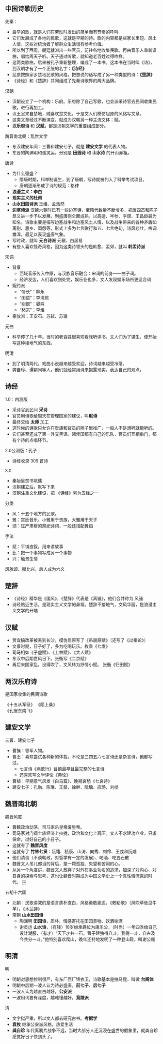 
## 中国诗歌历史

先秦：
- 最早的歌，就是人们在劳动时发出的简单而有节奏的呼叫
- 它们发展成了各地的民歌，这就是早期的诗。歌的内容都是些家长里短、风土人情，这些对统治者了解群众生活很有参考价值。
- 所以到了西周，朝廷就派出一些官员，前往各地收集民歌。再由音乐人重新谱曲，唱给周天子听。天子通过听歌，就知道老百姓过得咋样。
- 这两类歌曲，后来被孔子重新整理，编成了一本书。这本书在当时叫《诗》，到汉朝才有了一个正统的名字：**《诗经》**
- 屈原按照家乡楚地民歌的风格，把想说的话写成了另一种类型的诗：**《楚辞》**
- 《诗经》和《楚辞》共同组成了先秦诗歌界的两大品牌。


汉朝
- 汉朝设立了一个机构：乐府。乐府除了自己写歌，也会派采诗官去民间收集民歌，进行再加工。
- 汉王室来自楚地，贼喜欢楚文化。于是文人们模仿屈原的风格写文章。
- 这类文章经过不断演变，就成为汉朝另一种主流文体：赋。
- **汉乐府诗** 和 **汉赋**，都是汉朝文学的重要组成部分。


魏晋南北朝：乱世文学
- 东汉建安年间：三曹和建安七子，就是 **建安文学** 的代表人物。
- 东晋的陶渊明和谢灵运，分别是 **田园诗** 和 **山水诗** 的开山鼻祖。


唐诗
- 为什么强盛？
    - 隋唐时期，科举制诞生，到了唐朝，写诗就被列入了科举考试项目。
    - 唐朝逐渐形成了诗的规范：格律
- **浪漫主义：李白**
- **现实主义的杜甫**
- **山水田园诗派** 王维、孟浩然
- **边塞诗派** 汉魏六朝时已有一些边塞诗，至隋代数量不断增多，初唐四杰和陈子昂又进一步予以发展，到盛唐则全面成熟。以高适、岑参、李颀、王昌龄最为知名。诗歌主要是描写边塞战争和边塞风土人情，以及战争带来的各种矛盾如离别、思乡、闺怨等，形式上多为七言歌行和五、七言绝句，诗风悲壮，格调雄浑，最足以表现盛唐气象。
- 写时政，就叫 **元白诗派** 元稹、白居易
- 有些人喜欢怪奇风格，因为这类诗领头的是韩愈、孟郊，就叫 **韩孟诗派**


宋词
- 背景
    - 西域音乐传入中原，与汉族音乐融合：宋词的前身——曲子词。
    - 经济发达，人们喜欢到处完，娱乐业也多，文人发现娱乐场所更适合词
- 婉约派
    - “情长”：柳永
    - “闺语”：李清照
    - “别恨”：晏殊
    - “愁宗”：李煜
- 豪放派：王安石、苏轼、苏辙


元曲
- 科举停了几十年。当时的老百姓很喜欢看戏听评书，文人们为了谋生，便开始写这种接地气的东西。

明清
- 到了明清两代，戏曲小说越来越受欢迎，诗词越来越受冷落。
- 龚自珍、谭嗣同等人，他们就经常用诗来揭露现实，表达自己的观点。


## 诗经

1.0：内测版
- 采诗官到民间 **采诗**
- 官员用诗歌给周天在管理国家的建议，叫**献诗**
- 最终交给 **太师** 加工
- 这时候的诗歌只允许在贵族和官员的圈子里推广，一般人不是想听就能听的。
- 它们甚至还成了第一外交黑话。诸侯国都有自己的乐队，官员们互相串门，都有个诗的点唱环节。

2.0公测版：孔子
- 诗经收录 305 首诗

3.0
- 秦始皇焚书坑儒
- 汉朝建立后，默写下来
- 汉朝注重文化建设，把 《诗经》列为五经之一

分类
- 风：十五个地方的民歌。
- 雅：宫廷音乐。小雅用于贵族，大雅用于天子
- 颂：庄严肃穆的祭祀诗词，一般还搭配舞蹈

手法
- 赋：平铺直叙，用来讲故事
- 比：把一个事物写成另一个事物
- 兴：触景生情

风雅颂、赋比兴，后人成为六义


## 楚辞

- 《诗经》精华是《国风》，《楚辞》代表是《离骚》，他们合并称为 风骚
- 诗经贴近生活，是现实主义文学的鼻祖。楚辞不接地气，文风华丽，是浪漫主义文学的开端

## 汉赋

- 贾宜搞改革被丢到长沙，模仿屈原写了《吊屈原赋》（还写了《过秦论》）
- 文景时期，日子好了，多为吃喝玩乐。枚乘《七发》
- 司马相如《子虚赋》、《上林赋》、《大人赋》
- 东汉中后期世风日下。张衡写《二京赋》
- 再后来国家乱，没得吹了，文风转为抒情小赋。 张衡《归田赋》

## 两汉乐府诗
是国家收集的民间诗歌

《十五从军征》
《陌上桑》  
《孔雀东南飞》


## 建安文学

三曹、建安七子
- 曹操：领军人物。
- 曹丕：喜欢尝试各种新的体裁，不论是三四五六七言诗还是杂言诗，他都写过。
    - 七言诗《燕歌行》目前最早且最完整的七言诗
    - 还喜欢写文学评论《典论》
- 曹植：早期意气风发《白马篇》、晚期哀愁《七哀诗》
- 建安七子：孔融、陈琳、王粲、徐幹、阮瑀、应玚、刘桢

## 魏晋南北朝

魏晋风度
- 曹魏政治动荡，司马家杀皇帝废皇帝。
- 司马家对门阀士族经济上拉拢，政治和文化上高压。文人不求建功立业，只求保命，过好自己的小日子。
- 这就有了 **魏晋风度**
- 这就有了 **竹林七贤**：阮籍、嵇康、山涛、向秀、刘伶、王戎和阮咸
- 他们清谈（不谈朝政，对哲学有一定的发展）、喝酒、吃五石散
- 魏晋文人吊儿郎当的背后，是一颗孤独、失望和苦闷的心。
- 从另一个角度讲，魏晋文人放弃了对外在事业功名的追求，加深了对内心、对自身的探索与思考，这也让魏晋时期成为中国文学史上一个真性情流露的时代。
￼

五胡十六国
- 北朝：民歌讲究的是语言质朴直白，风格勇敢豪迈，《敕勒歌》（风吹草低见牛羊），《木兰辞》
- 南朝 **山水田园诗**
    - 陶渊明 **田园诗**，质朴、情感寄托在田园景物、饮酒咏酒
    - 谢灵运 **山水诗**，（有钱）18岁继承爵位为康乐公，（时尚）一年四季给自己设计潮服，（有才）“天下才共一石，曹子建独得八斗，我得一斗，自古及今共分一斗。”他特别喜欢爬山，晚年还特地发明了一种登山鞋，叫谢公屐


## 明清

明
- 明朝对思想控制很严，有东厂西厂锦衣卫，诗歌基本是拍马屁，叫做 **台阁体**
- 明朝中后期一波人认为诗必盛唐，**前七子**、**后七子**
- 一波人认为越直白越好，**公安派**
- 一波用词要有深度，越难懂越好，**竟陵派**

清
- 文字狱严重，所以文人都去研究古书。**考据学**
- **袁枚** 继承公安派风格，热爱生活
- **龚自珍** 年代离鸦片战争不远，当时大部分人还沉浸在盛世的假象里，就龚自珍感觉好日子快到头了。
